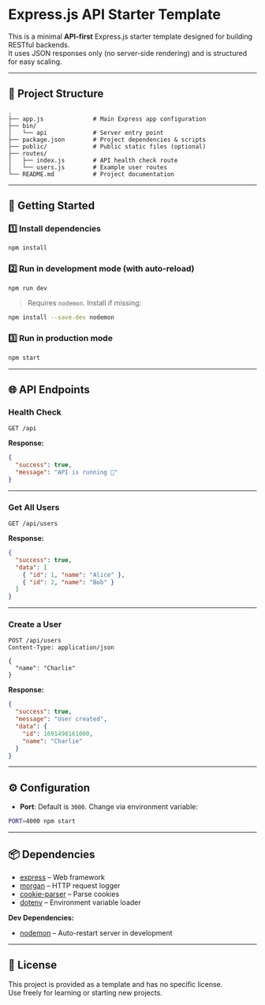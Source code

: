 # Express.js API Starter Template

This is a minimal **API-first** Express.js starter template designed for building RESTful backends.  
It uses JSON responses only (no server-side rendering) and is structured for easy scaling.

---

## 📂 Project Structure

```
.
├── app.js              # Main Express app configuration
├── bin/
│   └── api             # Server entry point
├── package.json        # Project dependencies & scripts
├── public/             # Public static files (optional)
├── routes/
│   ├── index.js        # API health check route
│   └── users.js        # Example user routes
└── README.md           # Project documentation
```

---

## 🚀 Getting Started

### 1️⃣ Install dependencies
```bash
npm install
```

### 2️⃣ Run in development mode (with auto-reload)
```bash
npm run dev
```
> Requires `nodemon`. Install if missing:
```bash
npm install --save-dev nodemon
```

### 3️⃣ Run in production mode
```bash
npm start
```

---

## 🌐 API Endpoints

### **Health Check**
```
GET /api
```
**Response:**
```json
{
  "success": true,
  "message": "API is running 🚀"
}
```

---

### **Get All Users**
```
GET /api/users
```
**Response:**
```json
{
  "success": true,
  "data": [
    { "id": 1, "name": "Alice" },
    { "id": 2, "name": "Bob" }
  ]
}
```

---

### **Create a User**
```
POST /api/users
Content-Type: application/json

{
  "name": "Charlie"
}
```
**Response:**
```json
{
  "success": true,
  "message": "User created",
  "data": {
    "id": 1691498161000,
    "name": "Charlie"
  }
}
```

---

## ⚙️ Configuration

- **Port**: Default is `3000`. Change via environment variable:
```bash
PORT=4000 npm start
```

---

## 📦 Dependencies

- [express](https://www.npmjs.com/package/express) – Web framework
- [morgan](https://www.npmjs.com/package/morgan) – HTTP request logger
- [cookie-parser](https://www.npmjs.com/package/cookie-parser) – Parse cookies
- [dotenv](https://www.npmjs.com/package/dotenv) – Environment variable loader

**Dev Dependencies:**
- [nodemon](https://www.npmjs.com/package/nodemon) – Auto-restart server in development

---

## 📝 License
This project is provided as a template and has no specific license.  
Use freely for learning or starting new projects.
